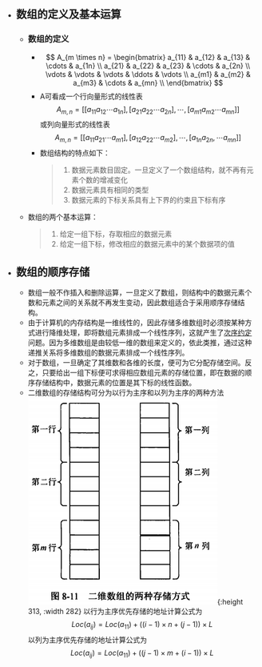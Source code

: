 - ## 数组的定义及基本运算
	- ### 数组的定义
		- $$
		  A_{m \times n} = 
		  \begin{bmatrix}
		  a_{11} & a_{12} & a_{13} & \cdots & a_{1n} \\
		  a_{21} & a_{22} & a_{23} & \cdots & a_{2n} \\
		  \vdots & \vdots & \vdots & \ddots & \vdots \\
		  a_{m1} & a_{m2} & a_{m3} & \cdots & a_{mn} \\
		  \end{bmatrix}
		  $$
		- A可看成一个行向量形式的线性表
		  $$
		  A_{m,n} = [[a_{11}a_{12}\cdots a_{1n}], [a_{21}a_{22}\cdots a_{2n}],\cdots,[a_{m1}a_{m2}\cdots a_{mn}]]
		  $$
		  或列向量形式的线性表
		  $$
		  A_{m,n} = 
		  [[a_{11}a_{21}\cdots a_{m1}], [a_{12}a_{22}\cdots a_{m2}],\cdots,[a_{1n}a_{2n},\cdots a_{mn}]]
		  $$
		- 数组结构的特点如下：
		  > 1. 数据元素数目固定。一旦定义了一个数组结构，就不再有元素个数的增减变化
		  > 2. 数据元素具有相同的类型
		  > 3. 数据元素的下标关系具有上下界的约束且下标有序
	- 数组的两个基本运算：
	  > 1. 给定一组下标，存取相应的数据元素
	  > 2. 给定一组下标，修改相应的数据元素中的某个数据项的值
- ## 数组的顺序存储
	- 数组一般不作插入和删除运算，一旦定义了数组，则结构中的数据元素个数和元素之间的关系就不再发生变动，因此数组适合于采用顺序存储结构。
	- 由于计算机的内存结构是一维线性的，因此存储多维数组时必须按某种方式进行降维处理，即将数组元素排成一个线性序列，这就产生了<u>次序约定</u>问题。因为多维数组是由较低一维的数组来定义的，依此类推，通过这种递推关系将多维数组的数据元素排成一个线性序列。
	- 对于数组，一旦确定了其维数和各维的长度，便可为它分配存储空间。反之，只要给出一组下标便可求得相应数组元素的存储位置，即在数据的顺序存储结构中，数据元素的位置是其下标的线性函数。
	- 二维数组的存储结构可分为以行为主序和以列为主序的两种方法
	  ![image.png](../assets/image_1648944970013_0.png){:height 313, :width 282} 
	  以行为主序优先存储的地址计算公式为
	  $$
	  Loc(a_{ij}) = Loc(a_{11}) + ((i-1) \times n + (j-1)) \times L
	  $$
	  以列为主序优先存储的地址计算公式为
	  $$
	  Loc(a_{ij}) = Loc(a_{11}) + ((j-1) \times m + (i-1)) \times L
	  $$